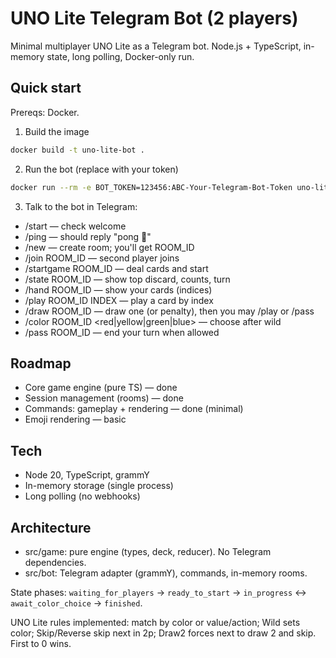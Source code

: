 # UNO Lite Telegram Bot (2 players)

Minimal multiplayer UNO Lite as a Telegram bot. Node.js + TypeScript, in-memory state, long polling, Docker-only run.

## Quick start

Prereqs: Docker.

1) Build the image
```bash
docker build -t uno-lite-bot .
```

2) Run the bot (replace with your token)
```bash
docker run --rm -e BOT_TOKEN=123456:ABC-Your-Telegram-Bot-Token uno-lite-bot
```

3) Talk to the bot in Telegram:
- /start — check welcome
- /ping — should reply "pong 🏓"
- /new — create room; you'll get ROOM_ID
- /join ROOM_ID — second player joins
- /startgame ROOM_ID — deal cards and start
- /state ROOM_ID — show top discard, counts, turn
- /hand ROOM_ID — show your cards (indices)
- /play ROOM_ID INDEX — play a card by index
- /draw ROOM_ID — draw one (or penalty), then you may /play or /pass
- /color ROOM_ID <red|yellow|green|blue> — choose after wild
- /pass ROOM_ID — end your turn when allowed

## Roadmap
- Core game engine (pure TS) — done
- Session management (rooms) — done
- Commands: gameplay + rendering — done (minimal)
- Emoji rendering — basic

## Tech
- Node 20, TypeScript, grammY
- In-memory storage (single process)
- Long polling (no webhooks)

## Architecture

- src/game: pure engine (types, deck, reducer). No Telegram dependencies.
- src/bot: Telegram adapter (grammY), commands, in-memory rooms.

State phases: `waiting_for_players` → `ready_to_start` → `in_progress` ↔ `await_color_choice` → `finished`.

UNO Lite rules implemented: match by color or value/action; Wild sets color; Skip/Reverse skip next in 2p; Draw2 forces next to draw 2 and skip. First to 0 wins.

